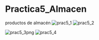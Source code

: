 # Practica5_Almacen
productos de almacén
![prac5_1](https://user-images.githubusercontent.com/65789503/84213141-d8a4a180-aa8d-11ea-9da1-ba48bcdb634f.png)
![prac5_2](https://user-images.githubusercontent.com/65789503/84213644-3685b900-aa8f-11ea-94d4-7817e782ec5e.png)

![prac5_3png](https://user-images.githubusercontent.com/65789503/84213651-3dacc700-aa8f-11ea-9c40-bc5fee7b772b.png)
![prac5_4](https://user-images.githubusercontent.com/65789503/84214013-27533b00-aa90-11ea-8b9d-342382a17367.png)
